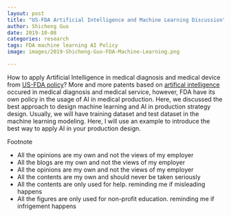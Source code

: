 ```yaml
---
layout: post
title: "US-FDA Artificial Intelligence and Machine Learning Discussion"
author: Shicheng Guo
date: 2019-10-08
categories: research
tags: FDA machine learning AI Policy
image: images/2019-Shicheng-Guo-FDA-Machine-Learning.png

---
```


How to apply Artificial Intelligence in medical diagnosis and medical device from [US-FDA policy](../slice/US-FDA-Artificial-Intelligence-and-Machine-Learning-Discussion-Paper.pdf)? More and more patents based on [artifical intelligence]() occured in medical diagnosis and medical service, however, FDA have its own policy in the usage of AI in medical production. Here, we discussed the best approach to design machine learning and AI in production strategy design. Usually, we will have training dataset and test dataset in the machine learning modeling. Here, I will use an example to introduce the best way to apply AI in your production design.  



Footnote

* All the opinions are my own and not the views of my employer
* All the blogs are my own and not the views of my employer
* All the opinions are my own and not the views of my employer
* All the contents are my own and should never be taken seriously
* All the contents are only used for help. reminding me if misleading happens
* All the figures are only used for non-profit education. reminding me if infrigement happens
